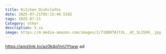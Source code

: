 ```yaml
---
title: Kitchen Dishcloths
date: 2025-07-21T05:15:40.519Z
tags: 2025-07-21
Category: other
description: 5.xx
image: https://m.media-amazon.com/images/I/710D0TAltXL._AC_SL1500_.jpg
---
```

https://amzlink.to/az0k4q1mUYtww ad
